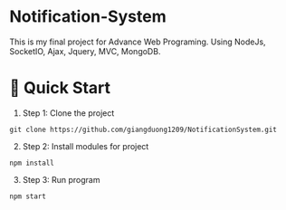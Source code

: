 # Notification-System

This is my final project for Advance Web Programing.
Using NodeJs, SocketIO, Ajax, Jquery, MVC, MongoDB.

# 🚀️ Quick Start

1. Step 1: Clone the project

```
git clone https://github.com/giangduong1209/NotificationSystem.git
```

2. Step 2: Install modules for project

```
npm install
```

3. Step 3: Run program

```
npm start
```

